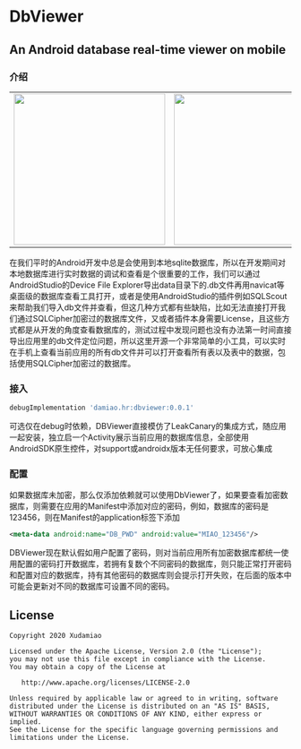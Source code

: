 # DbViewer
## An Android database real-time viewer on mobile

### 介绍
<table>
	<tr>
		<td>
    	<center>
      	<img src="https://s1.ax1x.com/2020/04/17/JEcrVO.jpg" width = "270" height = “480” /></center>
    </td>
		<td>
    	<center>
      	<img src="https://s1.ax1x.com/2020/04/17/JEcsaD.md.jpg" width = "270" height = “480”/>
      </center>
  	</td>
		<td>
    	<center>
      	<img src="https://s1.ax1x.com/2020/04/17/JEcyIe.jpg" width = "270" height = “480”/>
    	</center>
    </td>
	</tr>
</table>


在我们平时的Android开发中总是会使用到本地sqlite数据库，所以在开发期间对本地数据库进行实时数据的调试和查看是个很重要的工作，我们可以通过AndroidStudio的Device File Explorer导出data目录下的.db文件再用navicat等桌面级的数据库查看工具打开，或者是使用AndroidStudio的插件例如SQLScout来帮助我们导入db文件并查看，但这几种方式都有些缺陷，比如无法直接打开我们通过SQLCipher加密过的数据库文件，又或者插件本身需要License，且这些方式都是从开发的角度查看数据库的，测试过程中发现问题也没有办法第一时间直接导出应用里的db文件定位问题，所以这里开源一个非常简单的小工具，可以实时在手机上查看当前应用的所有db文件并可以打开查看所有表以及表中的数据，包括使用SQLCipher加密过的数据库。

### 接入
```groovy
debugImplementation 'damiao.hr:dbviewer:0.0.1'
```
可选仅在debug时依赖，DBViewer直接模仿了LeakCanary的集成方式，随应用一起安装，独立启一个Activity展示当前应用的数据库信息，全部使用AndroidSDK原生控件，对support或androidx版本无任何要求，可放心集成

### 配置

如果数据库未加密，那么仅添加依赖就可以使用DbViewer了，如果要查看加密数据库，则需要在应用的Manifest中添加对应的密码，例如，数据库的密码是123456，则在Manifest的application标签下添加
```xml
<meta-data android:name="DB_PWD" android:value="MIAO_123456"/>
```
DBViewer现在默认假如用户配置了密码，则对当前应用所有加密数据库都统一使用配置的密码打开数据库，若拥有复数个不同密码的数据库，则只能正常打开密码和配置对应的数据库，持有其他密码的数据库则会提示打开失败，在后面的版本中可能会更新对不同的数据库可设置不同的密码。

License
--------

    Copyright 2020 Xudamiao

    Licensed under the Apache License, Version 2.0 (the "License");
    you may not use this file except in compliance with the License.
    You may obtain a copy of the License at

       http://www.apache.org/licenses/LICENSE-2.0

    Unless required by applicable law or agreed to in writing, software
    distributed under the License is distributed on an "AS IS" BASIS,
    WITHOUT WARRANTIES OR CONDITIONS OF ANY KIND, either express or implied.
    See the License for the specific language governing permissions and
    limitations under the License.
